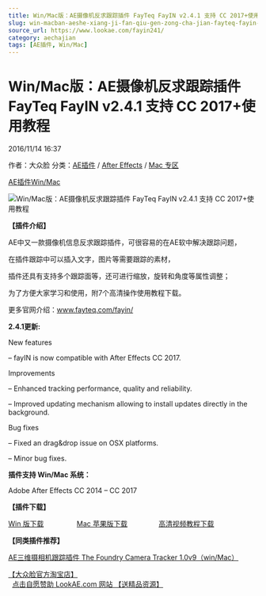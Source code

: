 ```yaml
---
title: Win/Mac版：AE摄像机反求跟踪插件 FayTeq FayIN v2.4.1 支持 CC 2017+使用教程
slug: win-macban-aeshe-xiang-ji-fan-qiu-gen-zong-cha-jian-fayteq-fayin-v2-4-1-zhi-chi-cc-2017-shi-yong-jiao-cheng
source_url: https://www.lookae.com/fayin241/
category: aechajian
tags: [AE插件, Win/Mac]
---
```

# Win/Mac版：AE摄像机反求跟踪插件 FayTeq FayIN v2.4.1 支持 CC 2017+使用教程

2016/11/14 16:37

作者：大众脸
分类：[AE插件](https://www.lookae.com/after-effects/aechajian/) / [After Effects](https://www.lookae.com/after-effects/) / [Mac 专区](https://www.lookae.com/mac-osx/)

[AE插件](https://www.lookae.com/tag/ae%e6%8f%92%e4%bb%b6/)[Win/Mac](https://www.lookae.com/tag/winmac/)

![Win/Mac版：AE摄像机反求跟踪插件 FayTeq FayIN v2.4.1 支持 CC 2017+使用教程](https://www.lookae.com/wp-content/uploads/2016/01/FAYIN.jpg "Win/Mac版：AE摄像机反求跟踪插件 FayTeq FayIN v2.4.1 支持 CC 2017+使用教程-LookAE.com")

**【插件介绍】**

AE中又一款摄像机信息反求跟踪插件，可很容易的在AE软中解决跟踪问题，

在插件跟踪中可以插入文字，图片等需要跟踪的素材，

插件还具有支持多个跟踪面等，还可进行缩放，旋转和角度等属性调整；

为了方便大家学习和使用，附7个高清操作使用教程下载。

更多官网介绍：www.fayteq.com/fayin/

**2.4.1更新:**

New features

– fayIN is now compatible with After Effects CC 2017.

Improvements

– Enhanced tracking performance, quality and reliability.

– Improved updating mechanism allowing to install updates directly in the background.

Bug fixes

– Fixed an drag&drop issue on OSX platforms.

– Minor bug fixes.

**插件支持 Win/Mac 系统：**

Adobe After Effects CC 2014 – CC 2017

**【插件下载】**

[Win 版下载](http://lookae.ctfile.com/fs/izk161024428)                 [Mac 苹果版下载](http://lookae.ctfile.com/fs/kye161024251)                [高清视频教程下载](http://lookae.ctfile.com/file/141847475)

**【同类插件推荐】**

[AE三维摄相机跟踪插件 The Foundry Camera Tracker 1.0v9（win/Mac）](https://www.lookae.com/tracker109/)

[【大众脸官方淘宝店】](https://lookae.taobao.com/)                [点击自愿赞助 LookAE.com 网站 【送精品资源】](https://www.lookae.com/sponsor/)
